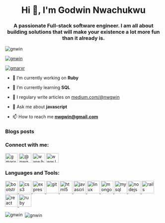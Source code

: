 
<h1 align="center">Hi 👋, I'm Godwin Nwachukwu</h1>
<h3 align="center">A passionate Full-stack software engineer. I am all about building solutions that will make your existence a lot more fun than it already is.</h3>

<p align="left"> <img src="https://komarev.com/ghpvc/?username=gnwin&label=Profile%20views&color=0e75b6&style=flat" alt="gnwin" /> </p>

<p align="left"> <a href="https://github.com/ryo-ma/github-profile-trophy"><img src="https://github-profile-trophy.vercel.app/?username=gnwin" alt="gnwin" /></a> </p>

<p align="left"> <a href="https://twitter.com/gmarxr" target="blank"><img src="https://img.shields.io/twitter/follow/gmarxr?logo=twitter&style=for-the-badge" alt="gmarxr" /></a> </p>

- 🔭 I’m currently working on **Ruby**

- 🌱 I’m currently learning **SQL**

- 📝 I regulary write articles on [medium.com/@nwgwin](https://medium.com/@nwgwin)

- 💬 Ask me about **javascript**

- 📫 How to reach me **nwgwin@gmail.com**

### Blogs posts
<!-- BLOG-POST-LIST:START -->
<!-- BLOG-POST-LIST:END -->

<h3 align="left">Connect with me:</h3>
<p align="left">
<a href="https://twitter.com/gmarxr" target="blank"><img align="center" src="https://cdn.jsdelivr.net/npm/simple-icons@3.0.1/icons/twitter.svg" alt="gmarxr" height="30" width="40" /></a>
<a href="https://medium.com/@nwgwin" target="blank"><img align="center" src="https://cdn.jsdelivr.net/npm/simple-icons@3.0.1/icons/medium.svg" alt="@nwgwin" height="30" width="40" /></a>
<a href="https://www.hackerrank.com/gmarx" target="blank"><img align="center" src="https://cdn.jsdelivr.net/npm/simple-icons@3.0.1/icons/hackerrank.svg" alt="www.hackerrank.com/gmarx" height="30" width="40" /></a>
<a href="https://www.leetcode.com/gmarx-code" target="blank"><img align="center" src="https://cdn.jsdelivr.net/npm/simple-icons@3.0.1/icons/leetcode.svg" alt="www.leetcode.com/gmarx-code" height="30" width="40" /></a>
</p>

<h3 align="left">Languages and Tools:</h3>
<p align="left"> <a href="https://getbootstrap.com" target="_blank"> <img src="https://devicons.github.io/devicon/devicon.git/icons/bootstrap/bootstrap-plain.svg" alt="bootstrap" width="40" height="40"/> </a> <a href="https://www.w3schools.com/css/" target="_blank"> <img src="https://devicons.github.io/devicon/devicon.git/icons/css3/css3-original-wordmark.svg" alt="css3" width="40" height="40"/> </a> <a href="https://expressjs.com" target="_blank"> <img src="https://devicons.github.io/devicon/devicon.git/icons/express/express-original-wordmark.svg" alt="express" width="40" height="40"/> </a> <a href="https://git-scm.com/" target="_blank"> <img src="https://www.vectorlogo.zone/logos/git-scm/git-scm-icon.svg" alt="git" width="40" height="40"/> </a> <a href="https://www.w3.org/html/" target="_blank"> <img src="https://devicons.github.io/devicon/devicon.git/icons/html5/html5-original-wordmark.svg" alt="html5" width="40" height="40"/> </a> <a href="https://developer.mozilla.org/en-US/docs/Web/JavaScript" target="_blank"> <img src="https://devicons.github.io/devicon/devicon.git/icons/javascript/javascript-original.svg" alt="javascript" width="40" height="40"/> </a> <a href="https://www.linux.org/" target="_blank"> <img src="https://devicons.github.io/devicon/devicon.git/icons/linux/linux-original.svg" alt="linux" width="40" height="40"/> </a> <a href="https://www.mongodb.com/" target="_blank"> <img src="https://devicons.github.io/devicon/devicon.git/icons/mongodb/mongodb-original-wordmark.svg" alt="mongodb" width="40" height="40"/> </a> <a href="https://www.mysql.com/" target="_blank"> <img src="https://devicons.github.io/devicon/devicon.git/icons/mysql/mysql-original-wordmark.svg" alt="mysql" width="40" height="40"/> </a> <a href="https://nodejs.org" target="_blank"> <img src="https://devicons.github.io/devicon/devicon.git/icons/nodejs/nodejs-original-wordmark.svg" alt="nodejs" width="40" height="40"/> </a> <a href="https://rubyonrails.org" target="_blank"> <img src="https://devicons.github.io/devicon/devicon.git/icons/rails/rails-original-wordmark.svg" alt="rails" width="40" height="40"/> </a> <a href="https://reactjs.org/" target="_blank"> <img src="https://devicons.github.io/devicon/devicon.git/icons/react/react-original-wordmark.svg" alt="react" width="40" height="40"/> </a> <a href="https://www.ruby-lang.org/en/" target="_blank"> <img src="https://devicons.github.io/devicon/devicon.git/icons/ruby/ruby-original-wordmark.svg" alt="ruby" width="40" height="40"/> </a> </p>

<p><img align="left" src="https://github-readme-stats.vercel.app/api/top-langs?username=gnwin&show_icons=true&locale=en&layout=compact" alt="gnwin" /></p>

<p>&nbsp;<img align="center" src="https://github-readme-stats.vercel.app/api?username=gnwin&show_icons=true&locale=en" alt="gnwin" /></p>
